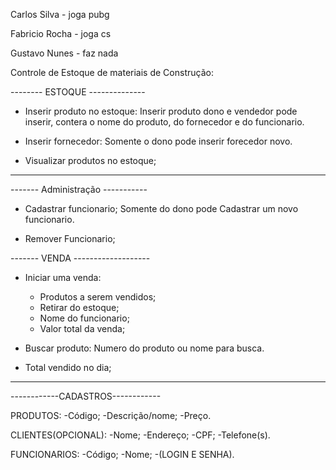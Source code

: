Carlos Silva    - joga pubg

Fabricio Rocha - joga cs

Gustavo Nunes - faz nada

Controle de Estoque de materiais de Construção:

-------- ESTOQUE --------------

- Inserir produto no estoque:
  Inserir produto dono e vendedor pode inserir, contera o nome do produto, do fornecedor e do funcionario.
  
- Inserir fornecedor:
  Somente o dono pode inserir forecedor novo.
  
- Visualizar produtos no estoque;

  
---------------------------------

------- Administração -----------  
- Cadastrar funcionario;
  Somente do dono pode Cadastrar um novo funcionario.
  
- Remover Funcionario;

------- VENDA -------------------
- Iniciar uma venda:
  - Produtos a serem vendidos;
  - Retirar do estoque;
  - Nome do funcionario;
  - Valor total da venda;
  
- Buscar produto:
  Numero do produto ou nome para busca.
  
- Total vendido no dia;
----------------------------------

------------CADASTROS------------

PRODUTOS:
  -Código;
  -Descrição/nome;
  -Preço.
  
CLIENTES(OPCIONAL):
  -Nome;
  -Endereço;
  -CPF;
  -Telefone(s).
 
FUNCIONARIOS:
  -Código;
  -Nome;
  -(LOGIN E SENHA).
